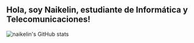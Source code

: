 ## Hola, soy Naikelin, estudiante de Informática y Telecomunicaciones!

![naikelin's GitHub stats](https://github-readme-stats.vercel.app/api?username=naikelin&count_private=true)
